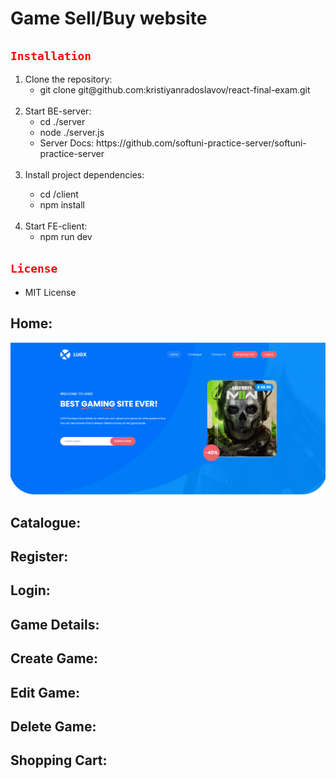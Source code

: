 # Game Sell/Buy website

## <code style="color : red">Installation</code>
<ol>
 <li>Clone the repository:
 <ul>
  <li>git clone git@github.com:kristiyanradoslavov/react-final-exam.git</li>
 </ul>
 </li>
 <br>
 <li>Start BE-server:
 <ul>
  <li>cd ./server </li>
  <li>node ./server.js </li>
  <li>Server Docs: https://github.com/softuni-practice-server/softuni-practice-server</li>
 </ul>
 </li>
  <br>
 <li>Install project dependencies:</li>
  <ul>
  <li>cd /client</li>
  <li>npm install</li>
 </ul>
 </li>
  <br>
 <li>Start FE-client:
  <ul>
  <li>npm run dev</li>
 </ul>
 </li>
</ol>

## <code style="color : red">License</code>
<ul>
 <li>MIT License</li>
</ul>

## Home:
![Login Page](/website-images/Home.png)

## Catalogue:

## Register:

## Login:

## Game Details: 

## Create Game:

## Edit Game:

## Delete Game:

## Shopping Cart:


